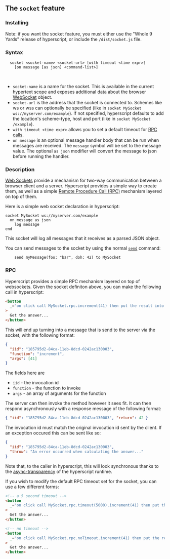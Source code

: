 
## The `socket` feature

### Installing

Note: if you want the socket feature, you must either use the "Whole 9 Yards" release of hyperscript, or include the `/dist/socket.js` file.

### Syntax

```
  socket <socket-name> <socket-url> [with timeout <time expr>]
    [on message [as json] <command-list>]
```

<br/>

- `socket-name` is a name for the socket. This is available in the current hypertext scope and exposes additional data about the browser [WebSocket](https://developer.mozilla.org/en-US/docs/Web/API/WebSockets_API) object.
- `socket-url` is the address that the socket is connected to. Schemes like ws or wss can optionally be specified (like in `socket MySocket ws://myserver.com/example`). If not specified, hyperscript defaults to add the location's scheme-type, host and port (like in `socket MySocket /example`).
- `with timeout <time expr>` allows you to set a default timeout for [RPC calls](#rpc).
- `on message` is an optional message handler body that can be run when messages are received. The `message` symbol
  will be set to the message value. The optional `as json` modifier will convert the message to json before running
  the handler.

### Description

[Web Sockets](https://developer.mozilla.org/en-US/docs/Web/API/WebSockets_API) provide a mechanism for two-way communication
between a browser client and a server. Hyperscript provides a simple way to create them, as well as a simple
[Remote Procedure Call (RPC)](#rpc) mechanism layered on top of them.

Here is a simple web socket declaration in hyperscript:

```hyperscript
socket MySocket ws://myserver.com/example
  on message as json
    log message
end
```

This socket will log all messages that it receives as a parsed JSON object.

You can send messages to the socket by using the normal [`send`](/commands/send) command:

```hyperscript
    send myMessage(foo: "bar", doh: 42) to MySocket
```

### RPC

Hyperscript provides a simple RPC mechanism layered on top of websockets. Given the socket definiton above, you can
make the following call in hyperscript:

```html
<button
  _="on click call MySocket.rpc.increment(41) then put the result into me"
>
  Get the answer...
</button>
```

This will end up turning into a message that is send to the server via the socket, with the following format:

```json
{
  "iid": "185795d2-84ca-11eb-8dcd-0242ac130003",
  "function": "increment",
  "args": [41]
}
```

The fields here are

- `iid` - the invocation id
- `function` - the function to invoke
- `args` - an array of arguments for the function

The server can then invoke the method however it sees fit. It can then respond asynchronously with a response message
of the following format:

```json
{ "iid": "185795d2-84ca-11eb-8dcd-0242ac130003", "return": 42 }
```

The invocation id must match the original invocation id sent by the client. If an exception occured this can be
sent like so:

```json
{
  "iid": "185795d2-84ca-11eb-8dcd-0242ac130003",
  "throw": "An error occurred when calculating the answer..."
}
```

Note that, to the caller in hyperscript, this will look synchronous thanks to the [async-transparency](/docs#async)
of the hyperscript runtime.

If you wish to modify the default RPC timeout set for the socket, you can use a few different forms:

```html
<!-- a 5 second timeout -->
<button
  _="on click call MySocket.rpc.timeout(5000).increment(41) then put the result into me"
>
  Get the answer...
</button>

<!-- no timeout -->
<button
  _="on click call MySocket.rpc.noTimeout.increment(41) then put the result into me"
>
  Get the answer...
</button>
```
